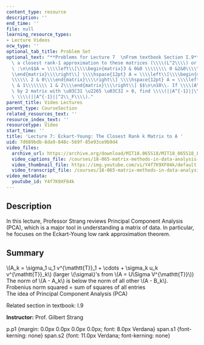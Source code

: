 ```yaml
---
content_type: resource
description: ''
end_time: ''
file: null
learning_resource_types:
- Lecture Videos
ocw_type: ''
optional_tab_title: Problem Set
optional_text: "**Problems for Lecture 7  \nFrom textbook Section I.9**\n\n2\\. Find\
  \ a closest rank-1 approximation to these matrices (\\\\(L^2\\\\) or Frobenius norm)\
  \ :\n\n$$A = \\\\left\\[\\\\begin{matrix}3 & 0&0 \\\\\\\\ 0 &2&0\\\\\\\\ 0 & 0&1\\\
  \\end{matrix}\\\\right\\] \\\\hspace{12pt} A = \\\\left\\[\\\\begin{matrix}0 & 3\\\
  \\\\\\ 2 & 0\\\\end{matrix}\\\\right\\] \\\\hspace{12pt} A = \\\\left\\[\\\\begin{matrix}2\
  \ & 1\\\\\\\\ 1 & 2\\\\end{matrix}\\\\right\\] $$\n\n10\\. If \\\\(A\\\\) is a 2\
  \ by 2 matrix with \u03C31 \u2265 \u03C32 > 0, find \\\\(||A^{-1}||\\_2\\\\) and\
  \ \\\\(||A^{-1}||^2\\_F\\\\)."
parent_title: Video Lectures
parent_type: CourseSection
related_resources_text: ''
resource_index_text: ''
resourcetype: Video
start_time: ''
title: 'Lecture 7: Eckart-Young: The Closest Rank k Matrix to A '
uid: 7d689bdb-8da9-848c-569f-85e93ce9b9d4
video_files:
  archive_url: https://archive.org/download/MIT18.065S18/MIT18_065S18_Lecture07_300k.mp4
  video_captions_file: /courses/18-065-matrix-methods-in-data-analysis-signal-processing-and-machine-learning-spring-2018/ae3fcb7f64fd52e7abb899b9f665d5f4_Y4f7K9XF04k.vtt
  video_thumbnail_file: https://img.youtube.com/vi/Y4f7K9XF04k/default.jpg
  video_transcript_file: /courses/18-065-matrix-methods-in-data-analysis-signal-processing-and-machine-learning-spring-2018/70996912a170cf9c6ebb018f03c1fc85_Y4f7K9XF04k.pdf
video_metadata:
  youtube_id: Y4f7K9XF04k
---
```


Description
-----------

In this lecture, Professor Strang reviews Principal Component Analysis (PCA), which is a major tool in understanding a matrix of data. In particular, he focuses on the Eckart-Young low rank approximation theorem.

Summary
-------

\\(A\_k = \\sigma\_1 u\_1 v^{\\mathtt{T}}\_1 + \\cdots + \\sigma\_k u\_k v^{\\mathtt{T}}\_k\\) (larger \\(\\sigma\\)'s from \\(A = U\\Sigma V^{\\mathtt{T}}\\))  
The norm of \\(A - A\_k\\) is below the norm of all other \\(A - B\_k\\).  
Frobenius norm squared = sum of squares of all entries  
The idea of Principal Component Analysis (PCA)

Related section in textbook: I.9

**Instructor:** Prof. Gilbert Strang

p.p1 {margin: 0.0px 0.0px 0.0px 0.0px; font: 8.0px Verdana} span.s1 {font-kerning: none} span.s2 {font: 11.0px Verdana; font-kerning: none}